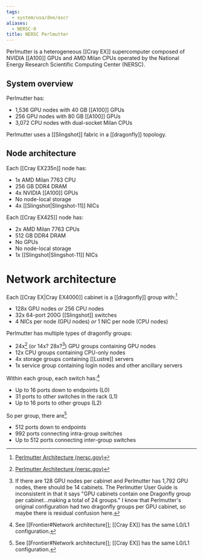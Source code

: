 ```yaml
---
tags:
  - system/usa/doe/ascr
aliases:
  - NERSC-9
title: NERSC Perlmutter
---
```

Perlmutter is a heterogeneous [[Cray EX]] supercomputer composed of NVIDIA [[A100]] GPUs and AMD Milan CPUs operated by the National Energy Research Scientific Computing Center (NERSC).

## System overview

Perlmutter has:

- 1,536 GPU nodes with 40 GB [[A100]] GPUs
- 256 GPU nodes with 80 GB [[A100]] GPUs
- 3,072 CPU nodes with dual-socket Milan CPUs

Perlmutter uses a [[Slingshot]] fabric in a [[dragonfly]] topology.

## Node architecture

Each [[Cray EX235n]] node has:

- 1x AMD Milan 7763 CPU
- 256 GB DDR4 DRAM
- 4x NVIDIA [[A100]] GPUs
- No node-local storage
- 4x [[Slingshot|Slingshot-11]] NICs

Each [[Cray EX425]] node has:

- 2x AMD Milan 7763 CPUs
- 512 GB DDR4 DRAM
- No GPUs
- No node-local storage
- 1x [[Slingshot|Slingshot-11]] NICs
# Network architecture

Each [[Cray EX|Cray EX4000]] cabinet is a [[dragonfly]] group with:[^1]

- 128x GPU nodes _or_ 256 CPU nodes
- 32x 64-port 200G [[Slingshot]] switches
- 4 NICs per node (GPU nodes) _or_ 1 NIC per node (CPU nodes)

Perlmutter has multiple types of dragonfly groups:

- 24x[^1] (or 14x? 28x?[^2]) GPU groups containing GPU nodes
- 12x CPU groups containing CPU-only nodes
- 4x storage groups containing [[Lustre]] servers
- 1x service group containing login nodes and other ancillary servers

Within each group, each switch has:[^3]

- Up to 16 ports down to endpoints (L0)
- 31 ports to other switches in the rack (L1)
- Up to 16 ports to other groups (L2)

So per group, there are[^3]

- 512 ports down to endpoints
- 992 ports connecting intra-group switches
- Up to 512 ports connecting inter-group switches



[^1]: [Perlmutter Architecture (nersc.gov)](https://docs.nersc.gov/systems/perlmutter/architecture/)
[^2]: If there are 128 GPU nodes per cabinet and Perlmutter has 1,792 GPU nodes, there should be 14 cabinets. The Perlmutter User Guide is inconsistent in that it says "GPU cabinets contain one Dragonfly group per cabinet...making a total of 24 groups." I know that Perlmutter's original configuration had two dragonfly groups per GPU cabinet, so maybe there is residual confusion here.
[^3]: See [[Frontier#Network architecture]]; [[Cray EX]] has the same L0/L1 configuration.